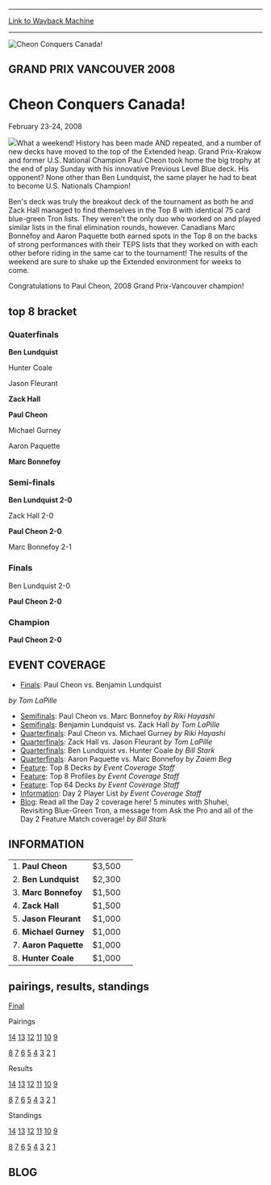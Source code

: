 
---
[Link to Wayback Machine](https://web.archive.org/web/20161101221408/http://magic.wizards.com/en/events/coverage/gpvan08)

[_metadata_:description]:- "&#13;"
[_metadata_:generator]:- "Drupal 7 (http://drupal.org)"
[_metadata_:node]:- "572091"
[_metadata_:source]:- "div-block-system-main"
[_metadata_:title]:- "Cheon Conquers Canada!"
[_metadata_:wayback_capture_timestamp]:- "2016-11-01 22:14:08"
[_metadata_:wayback_raw_url]:- "https://web.archive.org/web/20161101221408id_/http://magic.wizards.com/en/events/coverage/gpvan08"
[_metadata_:wayback_url]:- "http://magic.wizards.com/en/events/coverage/gpvan08"
---







![Cheon Conquers Canada!](https://media.magic.wizards.com/images/banner/large_1_4.jpg)





GRAND PRIX VANCOUVER 2008
-------------------------


Cheon Conquers Canada!
======================




February 23-24, 2008












![](https://media.magic.wizards.com/image_legacy_migration/sideboard/images/gpvan08/Trophy_Cheon.jpg)What a weekend! History has been made AND repeated, and a number of new decks have moved to the top of the Extended heap. Grand Prix-Krakow and former U.S. National Champion Paul Cheon took home the big trophy at the end of play Sunday with his innovative Previous Level Blue deck. His opponent? None other than Ben Lundquist, the same player he had to beat to become U.S. Nationals Champion!


Ben's deck was truly the breakout deck of the tournament as both he and Zack Hall managed to find themselves in the Top 8 with identical 75 card blue-green Tron lists. They weren't the only duo who worked on and played similar lists in the final elimination rounds, however. Canadians Marc Bonnefoy and Aaron Paquette both earned spots in the Top 8 on the backs of strong performances with their TEPS lists that they worked on with each other before riding in the same car to the tournament! The results of the weekend are sure to shake up the Extended environment for weeks to come.


Congratulations to Paul Cheon, 2008 Grand Prix-Vancouver champion!



top 8 bracket
-------------





### Quaterfinals





**Ben Lundquist**




Hunter Coale






Jason Fleurant




**Zack Hall**






**Paul Cheon**




Michael Gurney






Aaron Paquette




**Marc Bonnefoy**







### Semi-finals





**Ben Lundquist 2-0**




Zack Hall 2-0






**Paul Cheon 2-0**




Marc Bonnefoy 2-1







### Finals





Ben Lundquist 2-0




**Paul Cheon 2-0**







### Champion





**Paul Cheon 2-0**









EVENT COVERAGE
--------------




* [Finals](#20): Paul Cheon vs. Benjamin Lundquist

 *by Tom LaPille*
* [Semifinals](#19): Paul Cheon vs. Marc Bonnefoy
 *by Riki Hayashi*
* [Semifinals](#18): Benjamin Lundquist vs. Zack Hall
 *by Tom LaPille*
* [Quarterfinals](#17): Paul Cheon vs. Michael Gurney
 *by Riki Hayashi*
* [Quarterfinals](#16): Zack Hall vs. Jason Fleurant
 *by Tom LaPille*
* [Quarterfinals](#15): Ben Lundquist vs. Hunter Coale
 *by Bill Stark*
* [Quarterfinals](#14): Aaron Paquette vs. Marc Bonnefoy
 *by Zaiem Beg*
* [Feature](/en/articles/archive/event-coverage/top-8-decks-2008-02-24): Top 8 Decks
 *by Event Coverage Staff*
* [Feature](/en/articles/archive/event-coverage/top-8-profiles-2008-02-24): Top 8 Profiles
 *by Event Coverage Staff*
* [Feature](/en/articles/archive/event-coverage/top-64-decks-2008-02-24): Top 64 Decks
 *by Event Coverage Staff*
* [Information](/en/articles/archive/event-coverage/day-2-player-list-2008-02-24): Day 2 Player List
 *by Event Coverage Staff*
* [Blog](/en/articles/archive/event-coverage/day-two-blog-2008-grand-prix%E2%80%93vancouver-2008-02-24): Read all the Day 2 coverage here! 5 minutes with Shuhei, Revisiting Blue-Green Tron, a message from Ask the Pro and all of the Day 2 Feature Match coverage!
 *by Bill Stark*



INFORMATION
-----------




|  |  |  |
| --- | --- | --- |
| 1. **Paul Cheon** | $3,500 |
| 2. **Ben Lundquist** | $2,300 |
| 3. **Marc Bonnefoy** | $1,500 |
| 4. **Zack Hall** | $1,500 |
| 5. **Jason Fleurant** | $1,000 |
| 6. **Michael Gurney** | $1,000 |
| 7. **Aaron Paquette** | $1,000 |
| 8. **Hunter Coale** | $1,000 |

pairings, results, standings
----------------------------




[Final](/en/articles/archive/event-coverage/final-standings-2008-02-24)




Pairings


[14](/en/articles/archive/event-coverage/round-14-pairings-2008-02-24) [13](/en/articles/archive/event-coverage/round-13-pairings-2008-02-24) [12](/en/articles/archive/event-coverage/round-12-pairings-2008-02-24) [11](/en/articles/archive/event-coverage/round-11-pairings-2008-02-24) [10](/en/articles/archive/event-coverage/round-10-pairings-2008-02-24) [9](/en/articles/archive/event-coverage/round-9-pairings-2008-02-24)


[8](/en/articles/archive/event-coverage/round-8-pairings-2008-02-23) [7](/en/articles/archive/event-coverage/round-7-pairings-2008-02-23) [6](/en/articles/archive/event-coverage/round-6-pairings-2008-02-23) [5](/en/articles/archive/event-coverage/round-5-pairings-2008-02-23) [4](/en/articles/archive/event-coverage/round-4-pairings-2008-02-23) [3](/en/articles/archive/event-coverage/round-3-pairings-2008-02-23) [2](/en/articles/archive/event-coverage/round-2-pairings-2008-02-23) [1](/en/articles/archive/event-coverage/round-1-pairings-2008-02-23)




Results


[14](/en/articles/archive/event-coverage/round-14-results-2008-02-24) [13](/en/articles/archive/event-coverage/round-13-results-2008-02-24) [12](/en/articles/archive/event-coverage/round-12-results-2008-02-24) [11](/en/articles/archive/event-coverage/round-11-results-2008-02-24) [10](/en/articles/archive/event-coverage/round-10-results-2008-02-24) [9](/en/articles/archive/event-coverage/round-9-results-2008-02-24)


[8](/en/articles/archive/event-coverage/round-8-results-2008-02-23) [7](/en/articles/archive/event-coverage/round-7-results-2008-02-23) [6](/en/articles/archive/event-coverage/round-6-results-2008-02-23) [5](/en/articles/archive/event-coverage/round-5-results-2008-02-23) [4](/en/articles/archive/event-coverage/round-4-results-2008-02-23) [3](/en/articles/archive/event-coverage/round-3-results-2008-02-23) [2](/en/articles/archive/event-coverage/round-2-results-2008-02-23) [1](/en/articles/archive/event-coverage/round-1-results-2008-02-23)




Standings


[14](/en/articles/archive/event-coverage/round-14-standings-2008-02-24) [13](/en/articles/archive/event-coverage/round-13-standings-2008-02-24) [12](/en/articles/archive/event-coverage/round-12-standings-2008-02-24) [11](/en/articles/archive/event-coverage/round-11-standings-2008-02-24) [10](/en/articles/archive/event-coverage/round-10-standings-2008-02-24) [9](/en/articles/archive/event-coverage/round-9-standings-2008-02-24)


[8](/en/articles/archive/event-coverage/round-8-standings-2008-02-23) [7](/en/articles/archive/event-coverage/round-7-standings-2008-02-23) [6](/en/articles/archive/event-coverage/round-6-standings-2008-02-23) [5](/en/articles/archive/event-coverage/round-5-standings-2008-02-23) [4](/en/articles/archive/event-coverage/round-4-standings-2008-02-23) [3](/en/articles/archive/event-coverage/round-3-standings-2008-02-23) [2](/en/articles/archive/event-coverage/round-2-standings-2008-02-23) [1](/en/articles/archive/event-coverage/round-1-standings-2008-02-23)




BLOG
----


  

 

